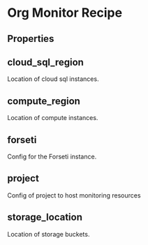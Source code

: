 
# Org Monitor Recipe

## Properties

## cloud_sql_region

Location of cloud sql instances.



## compute_region

Location of compute instances.



## forseti

Config for the Forseti instance.



## project

Config of project to host monitoring resources



## storage_location

Location of storage buckets.



